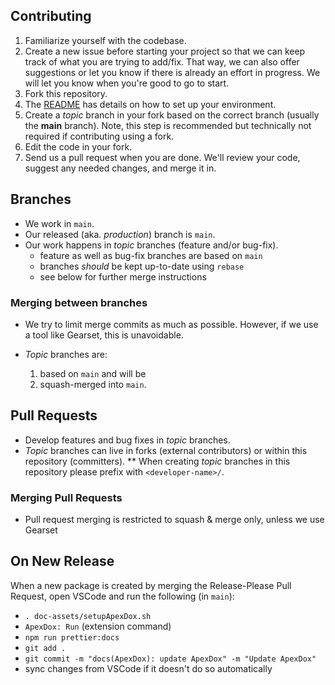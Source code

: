 ## Contributing

1. Familiarize yourself with the codebase.
1. Create a new issue before starting your project so that we can keep track of
   what you are trying to add/fix. That way, we can also offer suggestions or
   let you know if there is already an effort in progress. We will let you know when you're good to go to start.
1. Fork this repository.
1. The [README](README.md) has details on how to set up your environment.
1. Create a _topic_ branch in your fork based on the correct branch (usually the **main** branch). Note, this step is recommended but technically not required if contributing using a fork.
1. Edit the code in your fork.
1. Send us a pull request when you are done. We'll review your code, suggest any needed changes, and merge it in.

## Branches

- We work in `main`.
- Our released (aka. _production_) branch is `main`.
- Our work happens in _topic_ branches (feature and/or bug-fix).
  - feature as well as bug-fix branches are based on `main`
  - branches _should_ be kept up-to-date using `rebase`
  - see below for further merge instructions

### Merging between branches

- We try to limit merge commits as much as possible. However, if we use a tool like Gearset, this is unavoidable.

- _Topic_ branches are:

  1. based on `main` and will be
  1. squash-merged into `main`.

## Pull Requests

- Develop features and bug fixes in _topic_ branches.
- _Topic_ branches can live in forks (external contributors) or within this repository (committers).
  \*\* When creating _topic_ branches in this repository please prefix with `<developer-name>/`.

### Merging Pull Requests

- Pull request merging is restricted to squash & merge only, unless we use Gearset

## On New Release

When a new package is created by merging the Release-Please Pull Request, open VSCode and run the following (in `main`):

- `. doc-assets/setupApexDox.sh`
- `ApexDox: Run` (extension command)
- `npm run prettier:docs`
- `git add .`
- `git commit -m "docs(ApexDox): update ApexDox" -m "Update ApexDox"`
- sync changes from VSCode if it doesn't do so automatically
